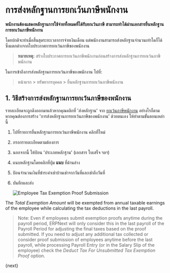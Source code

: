 <!-- add-breadcrumbs -->
# การส่งหลักฐานการยกเว้นภาษีพนักงาน

**พนักงานต้องแสดงหลักฐานการใช้จ่ายทั้งหมดที่ได้รับยกเว้นภาษี สามารถทำได้ผ่านเอกสารยื่นหลักฐานการยกเว้นภาษีพนักงาน**

 โดยปกติจะทำเมื่อสิ้นสุดระยะเวลาการจ่ายเงินเดือน แต่พนักงานสามารถส่งหลักฐานจำนวนเท่าใดก็ได้ ซึ่งแตกต่างจากใบประกาศการยกเว้นภาษีของพนักงาน

> **หมายเหตุ:** สร้างใบประกาศการยกเว้นภาษีพนักงานก่อนสร้างการส่งหลักฐานการยกเว้นภาษีพนักงาน

ในการเข้าถึงการส่งหลักฐานการยกเว้นภาษีของพนักงาน ไปที่:

> หน้าแรก > ทรัพยากรบุคคล > ยื่นหลักฐานการยกเว้นภาษีพนักงาน

## 1. วิธีสร้างการส่งหลักฐานการยกเว้นภาษีของพนักงาน

รายละเอียดจะถูกดึงออกมาแล้วหากคุณคลิกที่ 'ส่งหลักฐาน' จาก [ยกเว้นภาษีพนักงาน](/docs/user/manual/th/human-resources/employee-tax-exemption-declaration) อย่างไรก็ตาม หากคุณต้องการสร้าง 'การส่งหลักฐานการยกเว้นภาษีของพนักงาน' ด้วยตนเอง ให้ทำตามขั้นตอนเหล่านี้

1. ไปที่รายการยื่นหลักฐานการยกเว้นภาษีพนักงาน คลิกที่ใหม่
1. กรอกรายละเอียดตามต้องการ
1. นอกจากนี้ ให้ป้อน 'ประเภทหลักฐาน' (เอกสาร ใบเสร็จ ฯลฯ)
1. แนบหลักฐานโดยคลิกที่ปุ่ม **แนบ** ที่ด้านล่าง
1. ป้อนจำนวนเงินที่ชำระค่าเช่าบ้านเช่าจากวันที่และเช่าถึงวันที่
1. บันทึกและส่ง

    <img class="screenshot" alt="Employee Tax Exemption Proof Submission" src="{{docs_base_url}}/assets/img/human-resources/employee-tax-exemption-proof-submission.png">

 

The _Total Exemption Amount_ will be exempted from annual taxable earnings of the employee while calculating the tax deductions in the last payroll.

> Note: Even if employees submit exemption proofs anytime during the payroll period, ERPNext will only consider this in the last payroll of the Payroll Period for adjusting the final taxes based on the proof submitted. If you need to adjust any additional tax collected or consider proof submission of employees anytime before the last payroll, while processing Payroll Entry (or in the Salary Slip of the employee) check the _Deduct Tax For Unsubmitted Tax Exemption Proof_ option.

<!--### Regional - India
For the current fiscal year, in India, House Rent Allowance (HRA) exemption from taxable earnings is the minimum of:

* The actual amount allotted by the employer as the HRA.
* Actual rent paid less 10% of the basic salary.
* 50% of the basic salary, if the employee is staying in a metro city (40% for a non-metro city).

As part of the Employee Tax Exemption Proof Submission, employees shall also submit proof for HRA Exemption. ERPNext will calculate the exemption eligible for HRA and exempt it while calculating the taxable earnings in the last payroll of the Payroll Period.

> Note: HRA component shall be configured in Company for HRA exemption to work-->

{next}
